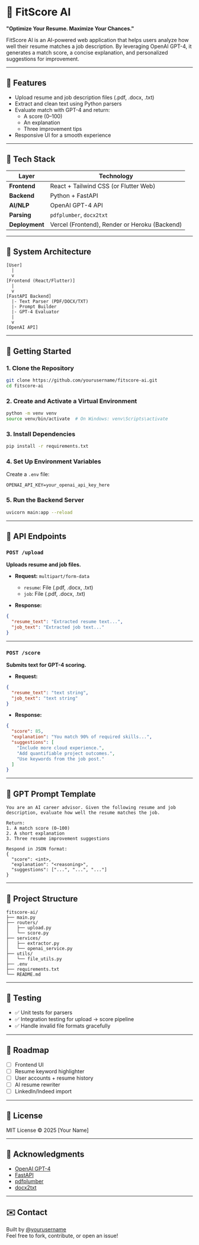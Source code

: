 
# 🧠 FitScore AI

**"Optimize Your Resume. Maximize Your Chances."**

FitScore AI is an AI-powered web application that helps users analyze how well their resume matches a job description. By leveraging OpenAI GPT-4, it generates a match score, a concise explanation, and personalized suggestions for improvement.

---

## 📌 Features

- Upload resume and job description files (.pdf, .docx, .txt)
- Extract and clean text using Python parsers
- Evaluate match with GPT-4 and return:
  - A score (0–100)
  - An explanation
  - Three improvement tips
- Responsive UI for a smooth experience

---

## 🧱 Tech Stack

| Layer        | Technology                |
|--------------|----------------------------|
| **Frontend** | React + Tailwind CSS (or Flutter Web) |
| **Backend**  | Python + FastAPI           |
| **AI/NLP**   | OpenAI GPT-4 API           |
| **Parsing**  | `pdfplumber`, `docx2txt`   |
| **Deployment** | Vercel (Frontend), Render or Heroku (Backend) |

---

## 🧠 System Architecture

```
[User] 
  |
  v
[Frontend (React/Flutter)]
  |
  v
[FastAPI Backend]
  |- Text Parser (PDF/DOCX/TXT)
  |- Prompt Builder
  |- GPT-4 Evaluator
  |
  v
[OpenAI API]
```

---

## 🚀 Getting Started

### 1. Clone the Repository
```bash
git clone https://github.com/yourusername/fitscore-ai.git
cd fitscore-ai
```

### 2. Create and Activate a Virtual Environment
```bash
python -m venv venv
source venv/bin/activate  # On Windows: venv\Scripts\activate
```

### 3. Install Dependencies
```bash
pip install -r requirements.txt
```

### 4. Set Up Environment Variables
Create a `.env` file:
```env
OPENAI_API_KEY=your_openai_api_key_here
```

### 5. Run the Backend Server
```bash
uvicorn main:app --reload
```

---

## 📂 API Endpoints

### `POST /upload`
**Uploads resume and job files.**

- **Request:** `multipart/form-data`
  - `resume`: File (.pdf, .docx, .txt)
  - `job`: File (.pdf, .docx, .txt)

- **Response:**
```json
{
  "resume_text": "Extracted resume text...",
  "job_text": "Extracted job text..."
}
```

---

### `POST /score`
**Submits text for GPT-4 scoring.**

- **Request:**
```json
{
  "resume_text": "text string",
  "job_text": "text string"
}
```

- **Response:**
```json
{
  "score": 85,
  "explanation": "You match 90% of required skills...",
  "suggestions": [
    "Include more cloud experience.",
    "Add quantifiable project outcomes.",
    "Use keywords from the job post."
  ]
}
```

---

## 📄 GPT Prompt Template

```plaintext
You are an AI career advisor. Given the following resume and job description, evaluate how well the resume matches the job.

Return:
1. A match score (0–100)
2. A short explanation
3. Three resume improvement suggestions

Respond in JSON format:
{
  "score": <int>,
  "explanation": "<reasoning>",
  "suggestions": ["...", "...", "..."]
}
```

---

## 📁 Project Structure

```
fitscore-ai/
├── main.py
├── routers/
│   ├── upload.py
│   └── score.py
├── services/
│   ├── extractor.py
│   └── openai_service.py
├── utils/
│   └── file_utils.py
├── .env
├── requirements.txt
└── README.md
```

---

## 🧪 Testing

- ✅ Unit tests for parsers
- ✅ Integration testing for upload → score pipeline
- ✅ Handle invalid file formats gracefully

---

## 🔄 Roadmap

- [ ] Frontend UI
- [ ] Resume keyword highlighter
- [ ] User accounts + resume history
- [ ] AI resume rewriter
- [ ] LinkedIn/Indeed import

---

## 📄 License

MIT License © 2025 [Your Name]

---

## 🙌 Acknowledgments

- [OpenAI GPT-4](https://platform.openai.com/)
- [FastAPI](https://fastapi.tiangolo.com/)
- [pdfplumber](https://github.com/jsvine/pdfplumber)
- [docx2txt](https://github.com/ankushshah89/python-docx2txt)

---

## ✉️ Contact

Built by [@yourusername](https://github.com/yourusername)  
Feel free to fork, contribute, or open an issue!
